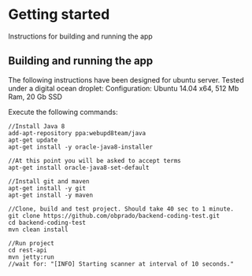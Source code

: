 Getting started
====
Instructions for building and running the app

Building and running the app
--------------
The following instructions have been designed for ubuntu server.
Tested under a digital ocean droplet:
Configuration: Ubuntu 14.04 x64, 512 Mb Ram, 20 Gb SSD

Execute the following commands:


    //Install Java 8
    add-apt-repository ppa:webupd8team/java
    apt-get update
    apt-get install -y oracle-java8-installer

    //At this point you will be asked to accept terms
    apt-get install oracle-java8-set-default 

    //Install git and maven
    apt-get install -y git
    apt-get install -y maven

    //Clone, build and test project. Should take 40 sec to 1 minute.
    git clone https://github.com/obprado/backend-coding-test.git
    cd backend-coding-test
    mvn clean install

    //Run project
    cd rest-api
    mvn jetty:run
    //wait for: "[INFO] Starting scanner at interval of 10 seconds."
